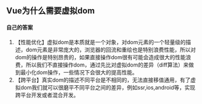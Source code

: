 ## Vue为什么需要虚拟dom
#### 自己的答案
1. 【性能优化】虚拟dom是本质就是一个对象，对dom元素的一个轻量级的描述，dom元素是非常庞大的，浏览器的回流和重绘也是特别浪费性能，所以对dom的操作是特别昂贵的，如果直接操作dom很有可能会造成很大的性能浪费，所以我们不直接操作dom，通过先比对虚拟dom的差异（diff算法）来做到最小化dom操作，一些情况下会很大的提高性能。
2. 【跨平台】真实dom的描述不同平台是不相同的，无法直接移值通用，有了虚拟dom我们就可以很磨平不同平台之间的差异，例如ssr,ios,android等，实现跨平台开发或者混合开发。

